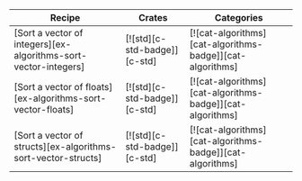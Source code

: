 | Recipe | Crates | Categories |
|--------|--------|------------|
| [Sort a vector of integers][ex-algorithms-sort-vector-integers] | [![std][c-std-badge]][c-std] | [![cat-algorithms][cat-algorithms-badge]][cat-algorithms] |
| [Sort a vector of floats][ex-algorithms-sort-vector-floats] | [![std][c-std-badge]][c-std] | [![cat-algorithms][cat-algorithms-badge]][cat-algorithms] |
| [Sort a vector of structs][ex-algorithms-sort-vector-structs] | [![std][c-std-badge]][c-std] | [![cat-algorithms][cat-algorithms-badge]][cat-algorithms] |

<div class="hidden">
</div>
